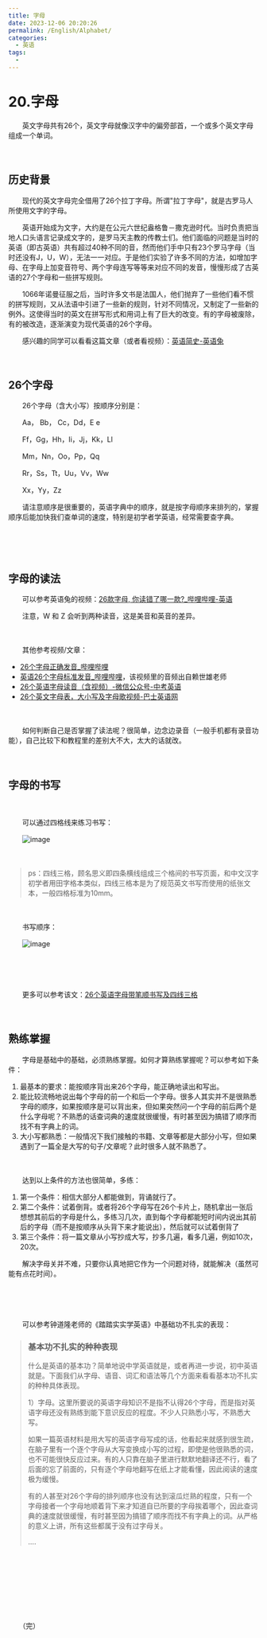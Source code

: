 ```yaml
---
title: 字母
date: 2023-12-06 20:20:26
permalink: /English/Alphabet/
categories:
  - 英语
tags:
  - 
---
```


# 20.字母

　　英文字母共有26个，英文字母就像汉字中的偏旁部首，一个或多个英文字母组成一个单词。

　　‍

## 历史背景

　　现代的英文字母完全借用了26个拉丁字母。所谓"拉丁字母"，就是古罗马人所使用文字的字母。

　　英语开始成为文字，大约是在公元六世纪盎格鲁－撒克逊时代。当时负责把当地人口头语言记录成文字的，是罗马天主教的传教士们。他们面临的问题是当时的英语（即古英语）共有超过40种不同的音，然而他们手中只有23个罗马字母（当时还没有J，U，W），无法一一对应。于是他们实验了许多不同的方法，如增加字母、在字母上加变音符号、两个字母连写等等来对应不同的发音，慢慢形成了古英语的27个字母和一些拼写规则。

　　1066年诺曼征服之后，当时许多文书是法国人，他们抛弃了一些他们看不惯的拼写规则，又从法语中引进了一些新的规则，针对不同情况，又制定了一些新的例外。这使得当时的英文在拼写形式和用词上有了巨大的改变。有的字母被废除，有的被改造，逐渐演变为现代英语的26个字母。

　　感兴趣的同学可以看看这篇文章（或者看视频）：[英语简史-英语兔](https://www.peterjxl.com/English/culture/Brief-History)

　　‍

## 26个字母

　　26个字母（含大小写）按顺序分别是：

　　Aa， Bb， Cc，Dd，E e

　　Ff，Gg，Hh，Ii，Jj，Kk，Ll

　　Mm，Nn，Oo，Pp，Qq

　　Rr，Ss，Tt，Uu，Vv，Ww

　　Xx，Yy，Zz

　　请注意顺序是很重要的，英语字典中的顺序，就是按字母顺序来排列的，掌握顺序后能加快我们查单词的速度，特别是初学者学英语，经常需要查字典。

　　‍

　　‍

## 字母的读法

　　可以参考英语兔的视频：[26款字母, 你读错了哪一款?_哔哩哔哩-英语](https://www.bilibili.com/video/BV1AK4y1s7TK)

　　注意，W 和 Z 会听到两种读音，这是美音和英音的差异。

　　‍

　　其他参考视频/文章：

* [26个字母正确发音_哔哩哔哩](https://www.bilibili.com/video/BV1Kf4y1n7Yb)
* [英语26个字母标准发音_哔哩哔哩](https://www.bilibili.com/video/BV1kb411C7CB/)，该视频里的音频出自赖世雄老师
* [26个英语字母读音（含视频）-微信公众号-中考英语](https://mp.weixin.qq.com/s/xTfh5Z0ZVhFk12KK_1JE7g)
* [26个英文字母表，大小写及字母歌视频-巴士英语网](https://en-letter.xiao84.com/)

　　‍

　　如何判断自己是否掌握了读法呢？很简单，边念边录音（一般手机都有录音功能），自己比较下和教程里的差别大不大，太大的话就改。

　　‍

## 字母的书写

　　‍

　　可以通过四格线来练习书写：

　　​![image](https://image.peterjxl.com/blog/image-20231121112146-0ieeavb.png)​

　　‍

> ps：四线三格，顾名思义即四条横线组成三个格间的书写页面，和中文汉字初学者用田字格本类似，四线三格本是为了规范英文书写而使用的纸张文本，一般四格标准为10mm。

　　‍

　　书写顺序：

　　​![image](https://image.peterjxl.com/blog/image-20231121105316-xqsyk8p.png)​

　　‍

　　‍

　　更多可以参考该文：[26个英语字母带笔顺书写及四线三格](https://mp.weixin.qq.com/s?__biz=MzIwODg4Mzc5OA==&mid=2247514746&idx=5&sn=f0b3c6953f514f990ee1e3bff2d70997&chksm=977ea343a0092a55833b3464f5a684e7a6b73ab70393c81adf86c5e03898714696d381d79127&scene=27)

　　‍

## 熟练掌握

　　字母是基础中的基础，必须熟练掌握。如何才算熟练掌握呢？可以参考如下条件：

1. 最基本的要求：能按顺序背出来26个字母，能正确地读出和写出。
2. 能比较流畅地说出每个字母的前一个和后一个字母。很多人其实并不是很熟悉字母的顺序，如果按顺序是可以背出来，但如果突然问一个字母的前后两个是什么字母呢？不熟悉的话查词典的速度就很缓慢，有时甚至因为搞错了顺序而找不有字典上的词。
3. 大小写都熟悉：一般情况下我们接触的书籍、文章等都是大部分小写，但如果遇到了一篇全是大写的句子/文章呢？此时很多人就不熟悉了。

　　‍

　　达到以上条件的方法也很简单，多练：

1. 第一个条件：相信大部分人都能做到，背诵就行了。
2. 第二个条件：试着倒背。或者将26个字母写在26个卡片上，随机拿出一张后想想其前后的字母是什么，多练习几次，直到每个字母都能短时间内说出其前后的字母（而不是按顺序从头背下来才能说出），然后就可以试着倒背了
3. 第三个条件：将一篇文章从小写抄成大写，抄多几遍，看多几遍，例如10次，20次。

　　解决字母关并不难，只要你认真地把它作为一个问题对待，就能解决（虽然可能有点花时间）。

　　‍

　　‍

　　可以参考钟道隆老师的《踏踏实实学英语》中基础功不扎实的表现：

> ### 基本功不扎实的种种表现
>
> 什么是英语的基本功？简单地说中学英语就是，或者再进一步说，初中英语就是。下面我们从字母、语音、词汇和语法等几个方面来看看基本功不扎实的种种具体表现。
>
> 1）字母。这里所要说的英语字母知识不是指不认得26个字母，而是指对英语字母还没有熟练到能下意识反应的程度。不少人只熟悉小写，不熟悉大写。
>
> 如果一篇英语材料是用大写的英语字母写成的话，他看起来就感到很生疏，在脑子里有一个逐个字母从大写变换成小写的过程，即使是他很熟悉的词，也不可能很快反应过来。有的人只靠在脑子里进行默默地翻译还不行，看了后面的忘了前面的，只有逐个字母地翻写在纸上才能看懂，因此阅读的速度极为缓慢。
>
> 有的人甚至对26个字母的排列顺序也没有达到滚瓜烂熟的程度，只有一个字母接者一个字母地顺着背下来才知道自已所要的字母挨着哪个，因此查词典的速度就很缓慢，有时甚至因为搞错了顺序而找不有字典上的词。从严格的意义上讲，所有这些都属于没有过字母关。
>
> ....

　　‍

　　‍

　　‍

　　‍

　　（完）
